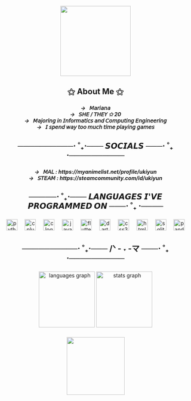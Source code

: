 <br clear="both">

<div align="center">
  <img height="188" src="https://i.pinimg.com/originals/a4/7b/0b/a47b0b819f3b04c3ea9b7af0580ed165.gif"  />
</div>

###

<h2 align="center">⚝ About Me ⚝</h2>

###

<h5 align="center">→⠀𝘔𝘢𝘳𝘪𝘢𝘯𝘢<br>→⠀𝘚𝘏𝘌 / 𝘛𝘏𝘌𝘠 ✩︎ 20<br>→⠀𝘔𝘢𝘫𝘰𝘳𝘪𝘯𝘨 𝘪𝘯 𝘐𝘯𝘧𝘰𝘳𝘮𝘢𝘵𝘪𝘤𝘴 𝘢𝘯𝘥 𝘊𝘰𝘮𝘱𝘶𝘵𝘪𝘯𝘨 𝘌𝘯𝘨𝘪𝘯𝘦𝘦𝘳𝘪𝘯𝘨<br>→⠀𝘐 𝘴𝘱𝘦𝘯𝘥 𝘸𝘢𝘺 𝘵𝘰𝘰 𝘮𝘶𝘤𝘩 𝘵𝘪𝘮𝘦 𝘱𝘭𝘢𝘺𝘪𝘯𝘨 𝘨𝘢𝘮𝘦𝘴</h5>

###

<h2 align="center">──────────⋅ ˚₊⋅─── 𝙎𝙊𝘾𝙄𝘼𝙇𝙎 ───⋅ ˚₊ ⋅──────────</h2>

###

<h5 align="center">→⠀𝘔𝘈𝘓 : https://myanimelist.net/profile/ukiyun<br>→⠀𝘚𝘛𝘌𝘈𝘔 : https://steamcommunity.com/id/ukiyun</h5>

###

<h2 align="center">─────⋅ ˚₊⋅─── 𝙇𝘼𝙉𝙂𝙐𝘼𝙂𝙀𝙎 𝙄'𝙑𝙀 𝙋𝙍𝙊𝙂𝙍𝘼𝙈𝙈𝙀𝘿 𝙊𝙉 ───⋅ ˚₊ ⋅────</h2>

###

<div align="center">
  <img src="https://cdn.jsdelivr.net/gh/devicons/devicon/icons/python/python-original.svg" height="30" alt="python logo"  />
  <img width="12" />
  <img src="https://cdn.jsdelivr.net/gh/devicons/devicon/icons/cplusplus/cplusplus-original.svg" height="30" alt="cplusplus logo"  />
  <img width="12" />
  <img src="https://cdn.jsdelivr.net/gh/devicons/devicon/icons/c/c-original.svg" height="30" alt="c logo"  />
  <img width="12" />
  <img src="https://cdn.jsdelivr.net/gh/devicons/devicon/icons/java/java-original.svg" height="30" alt="java logo"  />
  <img width="12" />
  <img src="https://cdn.jsdelivr.net/gh/devicons/devicon/icons/flutter/flutter-original.svg" height="30" alt="flutter logo"  />
  <img width="12" />
  <img src="https://cdn.jsdelivr.net/gh/devicons/devicon/icons/dart/dart-original.svg" height="30" alt="dart logo"  />
  <img width="12" />
  <img src="https://cdn.jsdelivr.net/gh/devicons/devicon/icons/css3/css3-original.svg" height="30" alt="css3 logo"  />
  <img width="12" />
  <img src="https://cdn.jsdelivr.net/gh/devicons/devicon/icons/html5/html5-original.svg" height="30" alt="html5 logo"  />
  <img width="12" />
  <img src="https://cdn.jsdelivr.net/gh/devicons/devicon/icons/sqlite/sqlite-original.svg" height="30" alt="sqlite logo"  />
  <img width="12" />
  <img src="https://cdn.jsdelivr.net/gh/devicons/devicon/icons/pandas/pandas-original.svg" height="30" alt="pandas logo"  />
</div>

###

<h2 align="center">──────────⋅ ˚₊⋅─── /ᐠ - ˕ -マ ───⋅ ˚₊ ⋅──────────</h2>

###

<div align="center">
  <img src="https://github-readme-stats.vercel.app/api/top-langs?username=ukiyun&locale=en&hide_title=false&layout=compact&card_width=320&langs_count=6&theme=dracula&hide_border=false" height="150" alt="languages graph"  />
  <img src="https://github-readme-stats.vercel.app/api?username=ukiyun&hide_title=false&hide_rank=false&show_icons=true&include_all_commits=true&count_private=true&disable_animations=false&theme=dracula&locale=en&hide_border=false" height="150" alt="stats graph"  />
</div>

###

<div align="center">
  <img height="155" src="https://i.pinimg.com/originals/a0/5d/ba/a05dbadd65f4f5da6034aa7c82f3f997.gif"  />
</div>

###
